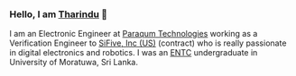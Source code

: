 ### Hello, I am [Tharindu](https://www.linkedin.com/in/tharindu-samarakoon-993b7416b/) 👋

I am an Electronic Engineer at [Paraqum Technologies](https://designservices.paraqum.com/) working as a Verification Engineer to [SiFive, Inc (US)](https://www.sifive.com/) (contract) who is really passionate in digital electronics and robotics. I was an [ENTC](https://ent.uom.lk/) undergraduate in University of Moratuwa, Sri Lanka.

<!--
**tharinduSamare/tharinduSamare** is a ✨ _special_ ✨ repository because its `README.md` (this file) appears on your GitHub profile.

Here are some ideas to get you started:

- 🔭 I’m currently working on ...
- 🌱 I’m currently learning ...
- 👯 I’m looking to collaborate on ...
- 🤔 I’m looking for help with ...
- 💬 Ask me about ...
- 📫 How to reach me: ...
- 😄 Pronouns: ...
- ⚡ Fun fact: ...
-->
